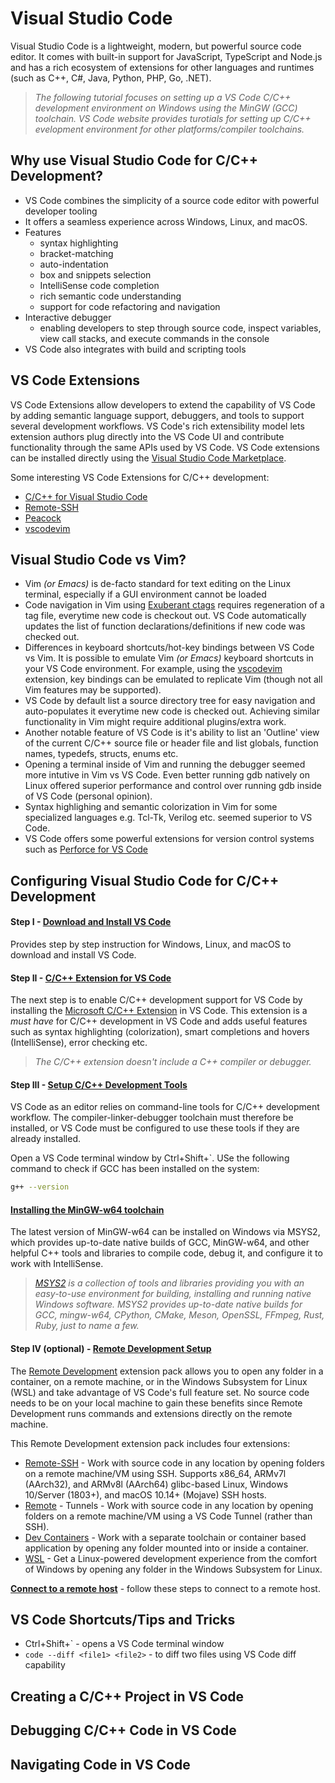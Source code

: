 # Visual Studio Code
Visual Studio Code is a lightweight, modern, but powerful source code editor. It comes with built-in support for JavaScript, TypeScript and Node.js and has a rich ecosystem of extensions for other languages and runtimes (such as C++, C#, Java, Python, PHP, Go, .NET).

> *The following tutorial focuses on setting up a VS Code C/C++ development environment on Windows using the MinGW (GCC) toolchain. VS Code website provides turotials for setting up C/C++ evelopment environment for other platforms/compiler toolchains.*
 
## Why use Visual Studio Code for C/C++ Development?
* VS Code combines the simplicity of a source code editor with powerful developer tooling 
* It offers a seamless experience across Windows, Linux, and macOS.
* Features
  * syntax highlighting
  * bracket-matching
  * auto-indentation
  * box and snippets selection
  * IntelliSense code completion
  * rich semantic code understanding
  * support for code refactoring and navigation
* Interactive debugger
  * enabling developers to step through source code, inspect variables, view call stacks, and execute commands in the console
* VS Code also integrates with build and scripting tools

## VS Code Extensions
VS Code Extensions allow developers to extend the capability of VS Code by adding semantic language support, debuggers, and tools to support several development workflows. VS Code's rich extensibility model lets extension authors plug directly into the VS Code UI and contribute functionality through the same APIs used by VS Code. VS Code extensions can be installed directly using the [Visual Studio Code Marketplace](https://marketplace.visualstudio.com/VSCode). 

Some interesting VS Code Extensions for C/C++ development:
* [C/C++ for Visual Studio Code](https://marketplace.visualstudio.com/items?itemName=ms-vscode.cpptools)
* [Remote-SSH](https://marketplace.visualstudio.com/items?itemName=ms-vscode-remote.remote-ssh)
* [Peacock](https://marketplace.visualstudio.com/items?itemName=johnpapa.vscode-peacock)
* [vscodevim](https://marketplace.visualstudio.com/items?itemName=vscodevim.vim)

## Visual Studio Code vs Vim?
* Vim *(or Emacs)* is de-facto standard for text editing on the Linux terminal, especially if a GUI environment cannot be loaded
* Code navigation in Vim using [Exuberant ctags](https://ctags.sourceforge.net/) requires regeneration of a tag file, everytime new code is checkout out. VS Code automatically updates the list of function declarations/definitions if new code was checked out.
* Differences in keyboard shortcuts/hot-key bindings between VS Code vs Vim. It is possible to emulate Vim *(or Emacs)* keyboard shortcuts in your VS Code environment. For example, using the [vscodevim](https://marketplace.visualstudio.com/items?itemName=vscodevim.vim) extension, key bindings can be emulated to replicate Vim (though not all Vim features may be supported).
* VS Code by default list a source directory tree for easy navigation and auto-populates it everytime new code is checked out. Achieving similar functionality in Vim might require additional plugins/extra work.
* Another notable feature of VS Code is it's ability to list an 'Outline' view of the current C/C++ source file or header file and list globals, function names, typedefs, structs, enums etc.
* Opening a terminal inside of Vim and running the debugger seemed more intutive in Vim vs VS Code. Even better running gdb natively on Linux offered superior performance and control over running gdb inside of VS Code (personal opinion).
* Syntax highlighing and semantic colorization in Vim for some specialized languages e.g. Tcl-Tk, Verilog etc. seemed superior to VS Code.
* VS Code offers some powerful extensions for version control systems such as [Perforce for VS Code](https://marketplace.visualstudio.com/items?itemName=mjcrouch.perforce)

## Configuring Visual Studio Code for C/C++ Development

#### Step I - [Download and Install VS Code](https://code.visualstudio.com/docs/setup/setup-overview)
Provides step by step instruction for Windows, Linux, and macOS to download and install VS Code.

#### Step II - [C/C++ Extension for VS Code](https://code.visualstudio.com/docs/languages/cpp)
The next step is to enable C/C++ development support for VS Code by installing the [Microsoft C/C++ Extension](https://code.visualstudio.com/docs/languages/cpp) in VS Code. This extension is a *must have* for C/C++ development in VS Code and adds useful features such as syntax highlighting (colorization), smart completions and hovers (IntelliSense), error checking etc.

> *The C/C++ extension doesn't include a C++ compiler or debugger.*

#### Step III - [Setup C/C++ Development Tools](https://code.visualstudio.com/docs/languages/cpp)
VS Code as an editor relies on command-line tools for C/C++ development workflow. The compiler-linker-debugger toolchain must therefore be installed, or VS Code must be configured to use these tools if they are already installed.

Open a VS Code terminal window by Ctrl+Shift+`. USe the following command to check if GCC has been installed on the system:
```bash
g++ --version
```

#### [Installing the MinGW-w64 toolchain](https://code.visualstudio.com/docs/cpp/config-mingw#_prerequisites)
The latest version of MinGW-w64 can be installed on Windows via MSYS2, which provides up-to-date native builds of GCC, MinGW-w64, and other helpful C++ tools and libraries to compile code, debug it, and configure it to work with IntelliSense.

> *[MSYS2](https://www.msys2.org/) is a collection of tools and libraries providing you with an easy-to-use environment for building, installing and running native Windows software. MSYS2 provides up-to-date native builds for GCC, mingw-w64, CPython, CMake, Meson, OpenSSL, FFmpeg, Rust, Ruby, just to name a few.*

#### Step IV (optional) - [Remote Development Setup](https://code.visualstudio.com/docs/remote/remote-overview)
The [Remote Development](https://marketplace.visualstudio.com/items?itemName=ms-vscode-remote.vscode-remote-extensionpack) extension pack allows you to open any folder in a container, on a remote machine, or in the Windows Subsystem for Linux (WSL) and take advantage of VS Code's full feature set. No source code needs to be on your local machine to gain these benefits since Remote Development runs commands and extensions directly on the remote machine.  

This Remote Development extension pack includes four extensions:
* [Remote-SSH](https://marketplace.visualstudio.com/items?itemName=ms-vscode-remote.remote-ssh) - Work with source code in any location by opening folders on a remote machine/VM using SSH. Supports x86_64, ARMv7l (AArch32), and ARMv8l (AArch64) glibc-based Linux, Windows 10/Server (1803+), and macOS 10.14+ (Mojave) SSH hosts.
* [Remote](https://marketplace.visualstudio.com/items?itemName=ms-vscode.remote-server) - Tunnels - Work with source code in any location by opening folders on a remote machine/VM using a VS Code Tunnel (rather than SSH).
* [Dev Containers](https://marketplace.visualstudio.com/items?itemName=ms-vscode-remote.remote-containers) - Work with a separate toolchain or container based application by opening any folder mounted into or inside a container.
* [WSL](https://marketplace.visualstudio.com/items?itemName=ms-vscode-remote.remote-wsl) - Get a Linux-powered development experience from the comfort of Windows by opening any folder in the Windows Subsystem for Linux.

**[Connect to a remote host](https://code.visualstudio.com/docs/remote/ssh#_connect-to-a-remote-host)** - follow these steps to connect to a remote host. 

## VS Code Shortcuts/Tips and Tricks
* Ctrl+Shift+` - opens a VS Code terminal window
* ``code --diff <file1> <file2>`` - to diff two files using VS Code diff capability

## Creating a C/C++ Project in VS Code
## Debugging C/C++ Code in VS Code
## Navigating Code in VS Code
